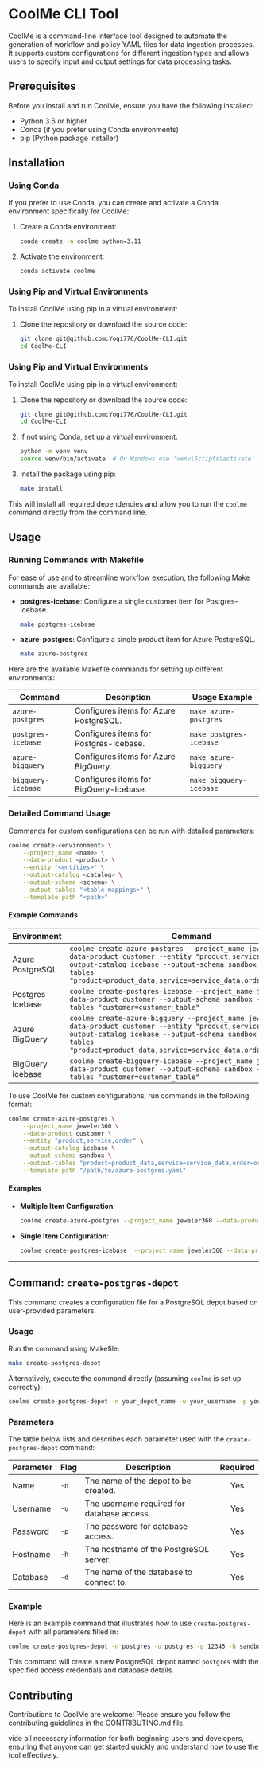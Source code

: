 
# CoolMe CLI Tool

CoolMe is a command-line interface tool designed to automate the generation of workflow and policy YAML files for data ingestion processes. It supports custom configurations for different ingestion types and allows users to specify input and output settings for data processing tasks.

## Prerequisites

Before you install and run CoolMe, ensure you have the following installed:
- Python 3.6 or higher
- Conda (if you prefer using Conda environments)
- pip (Python package installer)

## Installation

### Using Conda

If you prefer to use Conda, you can create and activate a Conda environment specifically for CoolMe:

1. Create a Conda environment:
   ```bash
   conda create -n coolme python=3.11
   ```

2. Activate the environment:
   ```bash
   conda activate coolme
   ```

### Using Pip and Virtual Environments

To install CoolMe using pip in a virtual environment:

1. Clone the repository or download the source code:
   ```bash
   git clone git@github.com:Yogi776/CoolMe-CLI.git
   cd CoolMe-CLI
   ```
### Using Pip and Virtual Environments

To install CoolMe using pip in a virtual environment:

1. Clone the repository or download the source code:
   ```bash
   git clone git@github.com:Yogi776/CoolMe-CLI.git
   cd CoolMe-CLI
   ```

2. If not using Conda, set up a virtual environment:
   ```bash
   python -m venv venv
   source venv/bin/activate  # On Windows use 'venv\Scripts\activate'
   ```

3. Install the package using pip:
   ```bash
   make install
   ```

This will install all required dependencies and allow you to run the `coolme` command directly from the command line.

## Usage

### Running Commands with Makefile

For ease of use and to streamline workflow execution, the following Make commands are available:

- **postgres-icebase**: Configure a single customer item for Postgres-Icebase.
  ```bash
  make postgres-icebase
  ```

- **azure-postgres**: Configure a single product item for Azure PostgreSQL.
  ```bash
  make azure-postgres
  ```
  
Here are the available Makefile commands for setting up different environments:

| Command           | Description                              | Usage Example                                               |
|-------------------|------------------------------------------|-------------------------------------------------------------|
| `azure-postgres`  | Configures items for Azure PostgreSQL.   | `make azure-postgres`                                       |
| `postgres-icebase`| Configures items for Postgres-Icebase.   | `make postgres-icebase`                                     |
| `azure-bigquery`  | Configures items for Azure BigQuery.     | `make azure-bigquery`                                       |
| `bigquery-icebase`| Configures items for BigQuery-Icebase.   | `make bigquery-icebase`                                     |

### Detailed Command Usage

Commands for custom configurations can be run with detailed parameters:

```bash
coolme create-<environment> \
    --project_name <name> \
    --data-product <product> \
    --entity "<entities>" \
    --output-catalog <catalog> \
    --output-schema <schema> \
    --output-tables "<table mappings>" \
    --template-path "<path>"
```

#### Example Commands

| Environment       | Command                                                                 |
|-------------------|-------------------------------------------------------------------------|
| Azure PostgreSQL  | `coolme create-azure-postgres --project_name jeweler360 --data-product customer --entity "product,service,order" --output-catalog icebase --output-schema sandbox --output-tables "product=product_data,service=service_data,order=order_data"` |
| Postgres Icebase  | `coolme create-postgres-icebase --project_name jeweler360 --data-product customer --output-schema sandbox --output-tables "customer=customer_table"` |
| Azure BigQuery    | `coolme create-azure-bigquery --project_name jeweler360 --data-product customer --entity "product,service,order" --output-catalog icebase --output-schema sandbox --output-tables "product=product_data,service=service_data,order=order_data"` |
| BigQuery Icebase  | `coolme create-bigquery-icebase --project_name jeweler360 --data-product customer --output-schema sandbox --output-tables "customer=customer_table"` |


To use CoolMe for custom configurations, run commands in the following format:
```bash
coolme create-azure-postgres \
    --project_name jeweler360 \
    --data-product customer \
    --entity "product,service,order" \
    --output-catalog icebase \
    --output-schema sandbox \
    --output-tables "product=product_data,service=service_data,order=order_data" \
    --template-path "/path/to/azure-postgres.yaml"
```

#### Examples

- **Multiple Item Configuration**:
  ```bash
  coolme create-azure-postgres --project_name jeweler360 --data-product customer 	--entity "product,service,order" 	--output-catalog icebase 	--output-schema sandbox	--output-tables "product=product_data,service=service_data,order=order_data"
  ```

- **Single Item Configuration**:
  ```bash
  coolme create-postgres-icebase  --project_name jeweler360 --data-product customer  --output-schema sandbox --output-tables "customer=customer_table"
  ```

---
## Command: `create-postgres-depot`

This command creates a configuration file for a PostgreSQL depot based on user-provided parameters.

### Usage

Run the command using Makefile:

```bash
make create-postgres-depot
```

Alternatively, execute the command directly (assuming `coolme` is set up correctly):

```bash
coolme create-postgres-depot -n your_depot_name -u your_username -p your_password -h your_hostname -d your_database
```

### Parameters

The table below lists and describes each parameter used with the `create-postgres-depot` command:

| Parameter | Flag | Description                                           | Required |
|-----------|------|-------------------------------------------------------|:--------:|
| Name      | `-n` | The name of the depot to be created.                  | Yes      |
| Username  | `-u` | The username required for database access.            | Yes      |
| Password  | `-p` | The password for database access.                     | Yes      |
| Hostname  | `-h` | The hostname of the PostgreSQL server.                | Yes      |
| Database  | `-d` | The name of the database to connect to.               | Yes      |

### Example

Here is an example command that illustrates how to use `create-postgres-depot` with all parameters filled in:

```bash
coolme create-postgres-depot -n postgres -u postgres -p 12345 -h sandbox.postgres.database.azure.com -d postgres

```

This command will create a new PostgreSQL depot named `postgres` with the specified access credentials and database details.



## Contributing

Contributions to CoolMe are welcome! Please ensure you follow the contributing guidelines in the CONTRIBUTING.md file.

vide all necessary information for both beginning users and developers, ensuring that anyone can get started quickly and understand how to use the tool effectively.
